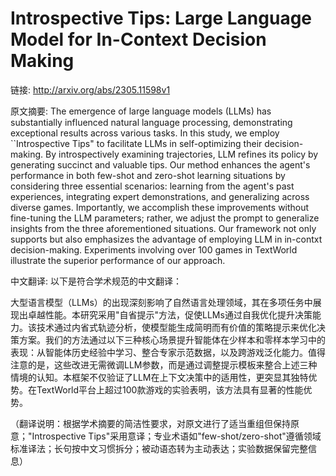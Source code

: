 # Introspective Tips: Large Language Model for In-Context Decision Making

链接: http://arxiv.org/abs/2305.11598v1

原文摘要:
The emergence of large language models (LLMs) has substantially influenced
natural language processing, demonstrating exceptional results across various
tasks. In this study, we employ ``Introspective Tips" to facilitate LLMs in
self-optimizing their decision-making. By introspectively examining
trajectories, LLM refines its policy by generating succinct and valuable tips.
Our method enhances the agent's performance in both few-shot and zero-shot
learning situations by considering three essential scenarios: learning from the
agent's past experiences, integrating expert demonstrations, and generalizing
across diverse games. Importantly, we accomplish these improvements without
fine-tuning the LLM parameters; rather, we adjust the prompt to generalize
insights from the three aforementioned situations. Our framework not only
supports but also emphasizes the advantage of employing LLM in in-contxt
decision-making. Experiments involving over 100 games in TextWorld illustrate
the superior performance of our approach.

中文翻译:
以下是符合学术规范的中文翻译：

大型语言模型（LLMs）的出现深刻影响了自然语言处理领域，其在多项任务中展现出卓越性能。本研究采用"自省提示"方法，促使LLMs通过自我优化提升决策能力。该技术通过内省式轨迹分析，使模型能生成简明而有价值的策略提示来优化决策方案。我们的方法通过以下三种核心场景提升智能体在少样本和零样本学习中的表现：从智能体历史经验中学习、整合专家示范数据，以及跨游戏泛化能力。值得注意的是，这些改进无需微调LLM参数，而是通过调整提示模板来整合上述三种情境的认知。本框架不仅验证了LLM在上下文决策中的适用性，更突显其独特优势。在TextWorld平台上超过100款游戏的实验表明，该方法具有显著的性能优势。

（翻译说明：根据学术摘要的简洁性要求，对原文进行了适当重组但保持原意；"Introspective Tips"采用意译；专业术语如"few-shot/zero-shot"遵循领域标准译法；长句按中文习惯拆分；被动语态转为主动表达；实验数据保留完整信息）
